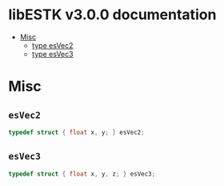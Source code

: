 # libESTK v3.0.0 documentation

 - [Misc](#Misc)
	- [type esVec2](#esVec2)
	- [type esVec3](#esVec3)



# Misc
## `esVec2`

```c
typedef struct { float x, y; } esVec2;
```

## `esVec3`

```c
typedef struct { float x, y, z; } esVec3;
```


